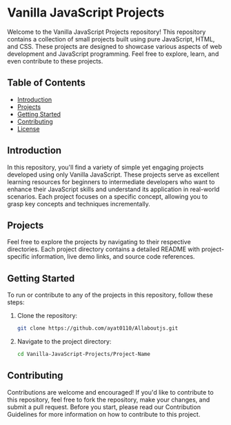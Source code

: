 # Vanilla JavaScript Projects

Welcome to the Vanilla JavaScript Projects repository! This repository contains a collection of small projects built using pure JavaScript, HTML, and CSS. These projects are designed to showcase various aspects of web development and JavaScript programming. Feel free to explore, learn, and even contribute to these projects.

## Table of Contents

- [Introduction](#introduction)
- [Projects](#projects)
- [Getting Started](#getting-started)
- [Contributing](#contributing)
- [License](#license)

## Introduction

In this repository, you'll find a variety of simple yet engaging projects developed using only Vanilla JavaScript. These projects serve as excellent learning resources for beginners to intermediate developers who want to enhance their JavaScript skills and understand its application in real-world scenarios. Each project focuses on a specific concept, allowing you to grasp key concepts and techniques incrementally.

## Projects

Feel free to explore the projects by navigating to their respective directories. Each project directory contains a detailed README with project-specific information, live demo links, and source code references.

## Getting Started

To run or contribute to any of the projects in this repository, follow these steps:

1. Clone the repository:
   ```bash
   git clone https://github.com/ayat0110/Allaboutjs.git
   
2. Navigate to the project directory:
   ```bash
   cd Vanilla-JavaScript-Projects/Project-Name
   ```

## Contributing


Contributions are welcome and encouraged! If you'd like to contribute to this repository, feel free to fork the repository, make your changes, and submit a pull request. Before you start, please read our Contribution Guidelines for more information on how to contribute to this project.

